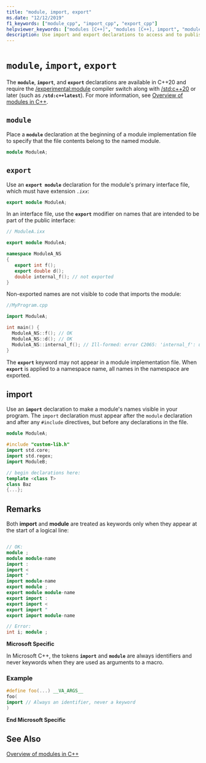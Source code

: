 ```yaml
---
title: "module, import, export"
ms.date: "12/12/2019"
f1_keywords: ["module_cpp", "import_cpp", "export_cpp"]
helpviewer_keywords: ["modules [C++]", "modules [C++], import", "modules [C++], export"]
description: Use import and export declarations to access and to publish types and functions defined in the specified module.
---
```

# `module`, `import`, `export`

The **`module`**, **`import`**, and **`export`** declarations are available in C++20 and require the [/experimental:module](../build/reference/experimental-module.md) compiler switch along with [/std:c++20](../build/reference/std-specify-language-standard-version.md) or later (such as **`/std:c++latest`**). For more information, see [Overview of modules in C++](modules-cpp.md).

## `module`

Place a **`module`** declaration at the beginning of a module implementation file to specify that the file contents belong to the named module.

```cpp
module ModuleA;
```

## `export`

Use an **`export module`** declaration for the module's primary interface file, which must have extension *`.ixx`*:

```cpp
export module ModuleA;
```

In an interface file, use the **`export`** modifier on names that are intended to be part of the public interface:

```cpp
// ModuleA.ixx

export module ModuleA;

namespace ModuleA_NS
{
   export int f();
   export double d();
   double internal_f(); // not exported
}
```

Non-exported names are not visible to code that imports the module:

```cpp
//MyProgram.cpp

import ModuleA;

int main() {
  ModuleA_NS::f(); // OK
  ModuleA_NS::d(); // OK
  ModuleA_NS::internal_f(); // Ill-formed: error C2065: 'internal_f': undeclared identifier
}
```

The **`export`** keyword may not appear in a module implementation file. When **`export`** is applied to a namespace name, all names in the namespace are exported.

## import

Use an **`import`** declaration to make a module's names visible in your program. The `import` declaration must appear after the `module` declaration and after any `#include` directives, but before any declarations in the file.

```cpp
module ModuleA;

#include "custom-lib.h"
import std.core;
import std.regex;
import ModuleB;

// begin declarations here:
template <class T>
class Baz
{...};
```

## Remarks

Both **import** and **module** are treated as keywords only when they appear at the start of a logical line:

```cpp

// OK:
module ;
module module-name
import :
import <
import "
import module-name
export module ;
export module module-name
export import :
export import <
export import "
export import module-name

// Error:
int i; module ;
```

**Microsoft Specific**

In Microsoft C++, the tokens **`import`** and **`module`** are always identifiers and never keywords when they are used as arguments to a macro.

### Example

```cpp
#define foo(...) __VA_ARGS__
foo(
import // Always an identifier, never a keyword
)
```

**End Microsoft Specific**

## See Also

[Overview of modules in C++](modules-cpp.md)
